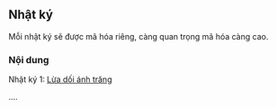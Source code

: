 ## Nhật ký

Mỗi nhật ký sẽ được mã hóa riêng, càng quan trọng mã hóa càng cao.

### Nội dung

Nhật ký 1: [Lừa dối ánh trăng](/Notes.Love.md)

....
